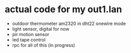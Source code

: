 # actual code for my out1.lan

- outdoor thermometer am2320 in dht22 onewire mode
- light sensor, digital for now
- pir motion sensor
- led tape control
- rpc for all of this (in progress)
